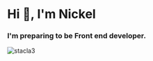 <h1 align="left">Hi 👋, I'm Nickel</h1>
<h3 align="left">I'm preparing to be Front end developer.</h3>
<p><img align="left" src="https://github-readme-stats.vercel.app/api/top-langs?username=stacla3&show_icons=true&locale=en&layout=compact" alt="stacla3" /></p>
